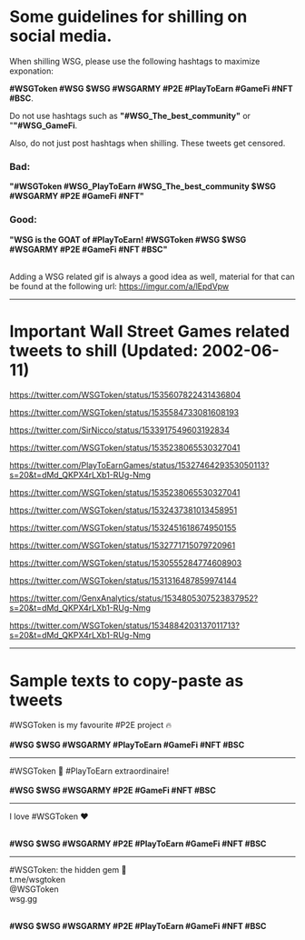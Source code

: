 <h1>Some guidelines for shilling on social media.</h1>

When shilling WSG, please use the following hashtags to maximize exponation:

<b>#WSGToken #WSG $WSG #WSGARMY #P2E #PlayToEarn #GameFi #NFT #BSC</b>.

Do not use hashtags such as <b>"#WSG_The_best_community"</b> or "<b>"#WSG_GameFi</b>.


Also, do not just post hashtags when shilling. These tweets get censored.


<h3>Bad:</h3>
<b>"#WSGToken #WSG_PlayToEarn #WSG_The_best_community $WSG #WSGARMY #P2E #GameFi #NFT"</b>

<h3>Good:</h3>
<b>"WSG is the GOAT of #PlayToEarn!
#WSGToken #WSG $WSG #WSGARMY #P2E #GameFi #NFT #BSC"</b>
<br>
<br>


Adding a WSG related gif is always a good idea as well, material for that can be found at the following url:
https://imgur.com/a/lEpdVpw
<hr>
<h1>Important Wall Street Games related tweets to shill (Updated: 2002-06-11)</h1>

https://twitter.com/WSGToken/status/1535607822431436804

https://twitter.com/WSGToken/status/1535584733081608193

https://twitter.com/SirNicco/status/1533917549603192834

https://twitter.com/WSGToken/status/1535238065530327041

https://twitter.com/PlayToEarnGames/status/1532746429353050113?s=20&t=dMd_QKPX4rLXb1-RUg-Nmg

https://twitter.com/WSGToken/status/1535238065530327041

https://twitter.com/WSGToken/status/1532437381013458951

https://twitter.com/WSGToken/status/1532451618674950155

https://twitter.com/WSGToken/status/1532771715079720961

https://twitter.com/WSGToken/status/1530555284774608903

https://twitter.com/WSGToken/status/1531316487859974144

https://twitter.com/GenxAnalytics/status/1534805307523837952?s=20&t=dMd_QKPX4rLXb1-RUg-Nmg

https://twitter.com/WSGToken/status/1534884203137011713?s=20&t=dMd_QKPX4rLXb1-RUg-Nmg
<hr>
<h1>Sample texts to copy-paste as tweets</h1>

#WSGToken is my favourite #P2E project 🔥
<br>  
<b>#WSG $WSG #WSGARMY #PlayToEarn #GameFi #NFT #BSC</b>
<hr>
#WSGToken 🙌 #PlayToEarn extraordinaire!
<br><br>
<b>#WSG $WSG #WSGARMY #P2E #GameFi #NFT #BSC </b>
<hr>
I love #WSGToken ❤️ <br><br>
  
<b>#WSG $WSG #WSGARMY #P2E #PlayToEarn #GameFi #NFT #BSC</b>
<hr>
#WSGToken: the hidden gem 💎 <br>
t.me/wsgtoken<br>
@WSGToken<br>
wsg.gg
<br><br>
  
<b>#WSG $WSG #WSGARMY #P2E #PlayToEarn #GameFi #NFT #BSC</b>
